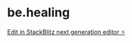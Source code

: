 # be.healing

[Edit in StackBlitz next generation editor ⚡️](https://stackblitz.com/~/github.com/haydnphilipdesign/be.healing)